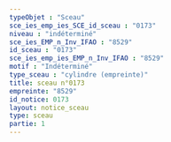 ```yaml
---
typeObjet : "Sceau"
sce_ies_emp_ies_SCE_id_sceau : "0173"
niveau : "indéterminé"
sce_ies_EMP_n_Inv_IFAO : "8529"
id_sceau : "0173"
sce_ies_emp_ies_EMP_n_Inv_IFAO : "8529"
motif : "Indéterminé"
type_sceau : "cylindre (empreinte)"
title: sceau n°0173
empreinte: "8529"
id_notice: 0173
layout: notice_sceau
type: sceau
partie: 1
---
```

